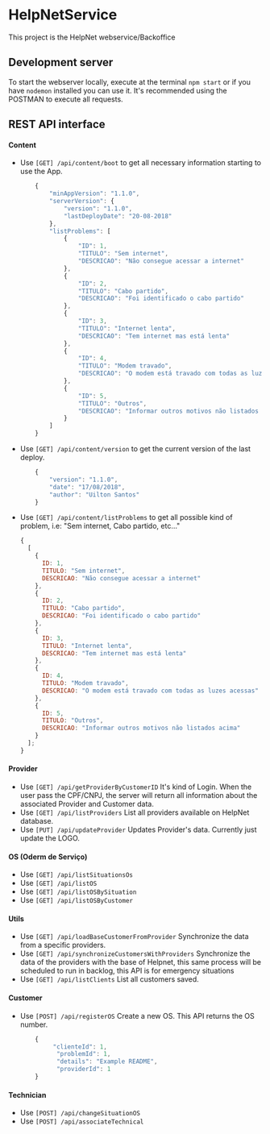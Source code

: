 # HelpNetService

This project is the HelpNet webservice/Backoffice

## Development server

To start the webserver locally, execute at the terminal `npm start` or if you have `nodemon` installed you can use it. It's recommended using the POSTMAN to execute all requests.

## REST API interface

#### Content

- Use `[GET] /api/content/boot` to get all necessary information starting to use the App.

  ```js
      {
          "minAppVersion": "1.1.0",
          "serverVersion": {
              "version": "1.1.0",
              "lastDeployDate": "20-08-2018"
          },
          "listProblems": [
              {
                  "ID": 1,
                  "TITULO": "Sem internet",
                  "DESCRICAO": "Não consegue acessar a internet"
              },
              {
                  "ID": 2,
                  "TITULO": "Cabo partido",
                  "DESCRICAO": "Foi identificado o cabo partido"
              },
              {
                  "ID": 3,
                  "TITULO": "Internet lenta",
                  "DESCRICAO": "Tem internet mas está lenta"
              },
              {
                  "ID": 4,
                  "TITULO": "Modem travado",
                  "DESCRICAO": "O modem está travado com todas as luzes acessas"
              },
              {
                  "ID": 5,
                  "TITULO": "Outros",
                  "DESCRICAO": "Informar outros motivos não listados acima"
              }
          ]
      }
  ```

- Use `[GET] /api/content/version` to get the current version of the last deploy.

  ```js
      {
          "version": "1.1.0",
          "date": "17/08/2018",
          "author": "Uilton Santos"
      }
  ```

- Use `[GET] /api/content/listProblems` to get all possible kind of problem, i.e: "Sem internet, Cabo partido, etc..."
  ```js
  {
    [
      {
        ID: 1,
        TITULO: "Sem internet",
        DESCRICAO: "Não consegue acessar a internet"
      },
      {
        ID: 2,
        TITULO: "Cabo partido",
        DESCRICAO: "Foi identificado o cabo partido"
      },
      {
        ID: 3,
        TITULO: "Internet lenta",
        DESCRICAO: "Tem internet mas está lenta"
      },
      {
        ID: 4,
        TITULO: "Modem travado",
        DESCRICAO: "O modem está travado com todas as luzes acessas"
      },
      {
        ID: 5,
        TITULO: "Outros",
        DESCRICAO: "Informar outros motivos não listados acima"
      }
    ];
  }
  ```

#### Provider

- Use `[GET] /api/getProviderByCustomerID` It's kind of Login. When the user pass the CPF/CNPJ, the server will return all information about the associated Provider and Customer data.
- Use `[GET] /api/listProviders` List all providers available on HelpNet database.
- Use `[PUT] /api/updateProvider` Updates Provider's data. Currently just update the LOGO.

#### OS (Oderm de Serviço)

- Use `[GET] /api/listSituationsOs`
- Use `[GET] /api/listOS`
- Use `[GET] /api/listOSBySituation`
- Use `[GET] /api/listOSByCustomer`

#### Utils

- Use `[GET] /api/loadBaseCustomerFromProvider` Synchronize the data from a specific providers.
- Use `[GET] /api/synchronizeCustomersWithProviders` Synchronize the data of the providers with the base of Helpnet, this same process will be scheduled to run in backlog, this API is for emergency situations
- Use `[GET] /api/listClients` List all customers saved.

#### Customer

- Use `[POST] /api/registerOS` Create a new OS. This API returns the OS number.
  ```js
      {
           "clienteId": 1,
            "problemId": 1,
            "details": "Example README",
            "providerId": 1
      }
  ```

#### Technician

- Use `[POST] /api/changeSituationOS`
- Use `[POST] /api/associateTechnical`
